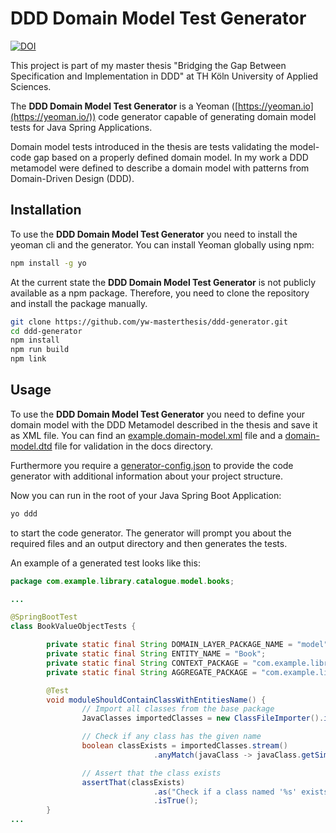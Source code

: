 # DDD Domain Model Test Generator

[![DOI](https://zenodo.org/badge/DOI/10.5281/zenodo.13845062.svg)](https://doi.org/10.5281/zenodo.13845062)

This project is part of my master thesis "Bridging the Gap Between Specification and Implementation in DDD" at TH Köln University of Applied Sciences.

The **DDD Domain Model Test Generator** is a Yeoman ([https://yeoman.io](https://yeoman.io/)) code generator capable of generating domain model tests for Java Spring Applications.

Domain model tests introduced in the thesis are tests validating the model-code gap based on a properly defined domain model. In my work a DDD metamodel were defined to describe a domain model with patterns from Domain-Driven Design (DDD).

## Installation

To use the **DDD Domain Model Test Generator** you need to install the yeoman cli and the generator. You can install Yeoman globally using npm:

```sh
npm install -g yo
```

At the current state the **DDD Domain Model Test Generator** is not publicly available as a npm package. Therefore, you need to clone the repository and install the package manually.

```sh
git clone https://github.com/yw-masterthesis/ddd-generator.git
cd ddd-generator
npm install
npm run build
npm link
```

## Usage

To use the **DDD Domain Model Test Generator** you need to define your domain model with the DDD Metamodel described in the thesis and save it as XML file. You can find an [example.domain-model.xml](./docs/example.domain-model.xml) file and a [domain-model.dtd](./docs/domain-model.dtd) file for validation in the docs directory.

Furthermore you require a [generator-config.json](./docs/example.generator-config.json) to provide the code generator with additional information about your project structure.

Now you can run in the root of your Java Spring Boot Application:

```sh
yo ddd
```

to start the code generator. The generator will prompt you about the required files and an output directory and then generates the tests.

An example of a generated test looks like this:

```Java
package com.example.library.catalogue.model.books;

...

@SpringBootTest
class BookValueObjectTests {

        private static final String DOMAIN_LAYER_PACKAGE_NAME = "model";
        private static final String ENTITY_NAME = "Book";
        private static final String CONTEXT_PACKAGE = "com.example.library.catalogue.model";
        private static final String AGGREGATE_PACKAGE = "com.example.library.catalogue.model.books";

        @Test
        void moduleShouldContainClassWithEntitiesName() {
                // Import all classes from the base package
                JavaClasses importedClasses = new ClassFileImporter().importPackages(CONTEXT_PACKAGE);

                // Check if any class has the given name
                boolean classExists = importedClasses.stream()
                                .anyMatch(javaClass -> javaClass.getSimpleName().equals(ENTITY_NAME));

                // Assert that the class exists
                assertThat(classExists)
                                .as("Check if a class named '%s' exists", ENTITY_NAME)
                                .isTrue();
        }
...
```
